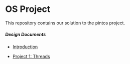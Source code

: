 # OS Project

This repository contains our solution to the pintos project.

##### Design Documents

* [Introduction](https://github.com/AliElneklawy/OS-project-pintOS/blob/main/Design%20documents/Introduction.md)

* [Project 1: Threads](https://github.com/AliElneklawy/OS-project-pintOS/blob/main/Design%20documents/project%201.md)

